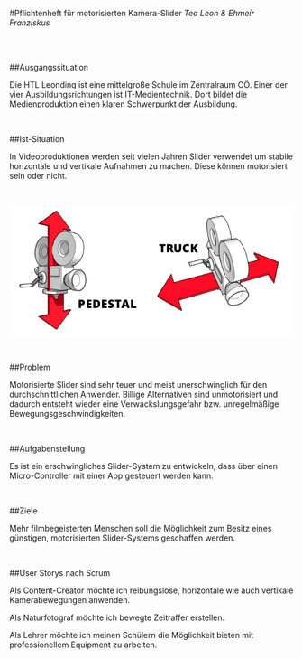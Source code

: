 #Pflichtenheft für motorisierten Kamera-Slider
_Tea Leon & Ehmeir Franziskus_

<br>
<br>

##Ausgangssituation

Die HTL Leonding ist eine mittelgroße Schule im Zentralraum OÖ. Einer der vier Ausbildungsrichtungen ist IT-Medientechnik. Dort bildet die Medienproduktion einen klaren Schwerpunkt der Ausbildung.

<br>

##Ist-Situation

In Videoproduktionen werden seit vielen Jahren Slider verwendet um stabile horizontale und vertikale Aufnahmen zu machen. Diese können motorisiert sein oder nicht.

<br>

![Movements](./images/slides.png "Slides")

<br>

##Problem

Motorisierte Slider sind sehr teuer und meist unerschwinglich für den durchschnittlichen Anwender. Billige Alternativen sind unmotorisiert und dadurch entsteht wieder eine Verwackslungsgefahr bzw. unregelmäßige Bewegungsgeschwindigkeiten.

<br>

##Aufgabenstellung

Es ist ein erschwingliches Slider-System zu entwickeln, dass über einen Micro-Controller mit einer App gesteuert werden kann.

<br>

##Ziele

Mehr filmbegeisterten Menschen soll die Möglichkeit zum Besitz eines günstigen, motorisierten Slider-Systems geschaffen werden.

<br>

##User Storys nach Scrum

Als Content-Creator möchte ich reibungslose, horizontale wie auch vertikale Kamerabewegungen anwenden.

Als Naturfotograf möchte ich bewegte Zeitraffer erstellen.

Als Lehrer möchte ich meinen Schülern die Möglichkeit bieten mit professionellem Equipment zu arbeiten.
